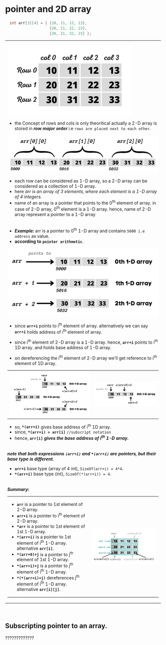 # pointer and 2D array

```C
  int arr[3][4] = { {10, 11, 12, 13}, 
                    {20, 21, 22, 23}, 
                    {30, 31, 32, 33} };
```

<table>
<tr>
<td>

  
<a href="#"><img src="../images/row-and-col-wise-notation-of-2D-array.png" alt="row-and-col-wise-notation-of-2D-array" width="400vw"></a>

- the Concept of rows and cols is only theoritical actually a 2-D array is stored in ***row major order*** i.e ``rows are placed next to each other``.
 
<a href="#"><img src="../images/row-major-notation.png" alt="row-major-notation" width="650vw"></a>

  
- each row can be considered as 1-D array, so a 2-D array can be considered as a collection of 1-D array.
- here _arr is an array of 3 elements, where each element is a 1-D array of 4 integers._
- name of an array is a pointer that points to the 0<sup>th</sup> element of array. in case of 2-D array, 0<sup>th</sup> element is a 1-D array. hence, name of 2-D array represent a pointer to a 1-D array
  
</td>
</tr>
<tr>
<td>

- ***Example:*** arr is a pointer to 0<sup>th</sup> 1-D array and contains ``5000 i.e address`` as value.
- **according to ``pointer arithmetic``**.

<a href="#"><img src="../images/subscripting-array.png" alt="subscripting-array" width="600vw"></a>

- since **``arr+i``** points to i<sup>th</sup> element of array. alternatively we can say **``arr+i``** holds address of i<sup>th</sup> element of array. 
- since i<sup>th</sup> element of 2-D array is a 1-D array. hence, **``arr+i``** points to i<sup>th</sup> 1D array. and holds base address of 1-D array.

- on dereferencing the i<sup>th</sup> element of 2-D array we'll get reference to i<sup>th</sup> element of 1D array.

  
<!----begin--->
<table>
<tr>
<td>
<a href="#"><img src="../images/subscripting-1D-array-ie-element-of-2D-array.png.png" alt="subscripting-1D-array-ie-element-of-2D-array" width="520vw"></a>
</td>
<td>
<a href="#"><img src="../images/referencing-elements-of-1D-array-ie-element-of-2D-array.png" alt="referencing-elements-of-1D-array-ie-element-of-2D-array" width="400vw"></a>
</td>
</tr>
</table>
<!--------end---->
  
  
- so, **``*(arr+i)``** gives base address of i<sup>th</sup> 1D array.
- since, **``*(arr+i) = arr[i]``**  ``//subscript notation``
- hence, **``arr[i]`` *gives the base address of i<sup>th</sup> 1-D array.***
  
</td>
</tr>
<tr>
<td>

***note that both expressions ``(arr+i)`` and ``*(arr+i)`` are pointers, but their base type is different.***
  
- **``arr+i``** base type (array of 4 int), ``SizeOf(arr+i) = 4*4``.
- **``*(arr+i)``** base type (int), ``SizeOf(*(arr+i)) = 4``.

</td>
</tr>
<tr>
<td>
  
  
***Summary:***  

  
<!-----------begin------------>
<table>
<tr>
<td width="450vw">

- **``arr``** is a pointer to 1st element of 2-D array.
- **``arr+i``** is a pointer to i<sup>th</sup> element of 2-D array.
- **``*arr``** is a pointer to 1st element of 1st 1-D array.
- **``*(arr+i)``** is a pointer to 1st element of i<sup>th</sup> 1-D array. alternative **``arr[i]``**.
- **``*(arr+0)+j``** is a pointer to j<sup>th</sup> element of 1st 1-D array. 
- **``*(arr+i)+j``** is a pointer to j<sup>th</sup> element of i<sup>th</sup> 1-D array.
- **``*(*(arr+i)+j)``** dereferences j<sup>th</sup> element of i<sup>th</sup> 1-D array. alternative **``arr[i][j]``**.

</td>
<td width="500vw">
  
  
<a href="#"><img src="../images/subscripting_pointer_to_2D_array.png" alt="subscripting_pointer_to_2D_array"></a>

</td>
</tr>
</table>
<!-----------end------------>
</td>
</tr>
</table>


</br>


## Subscripting pointer to an array.
?????????????

